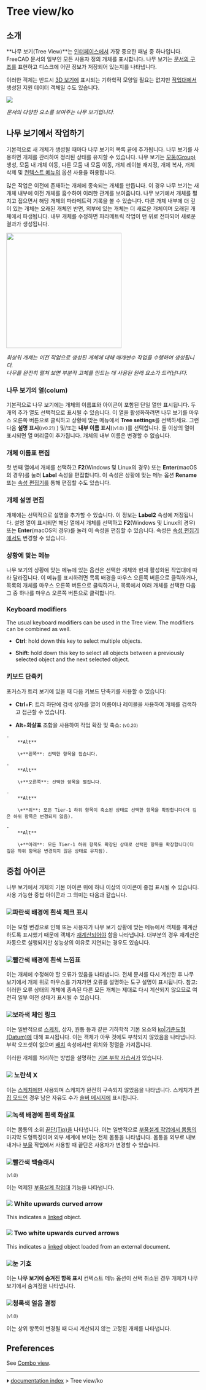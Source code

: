 # Tree view/ko
## 소개


<div class="mw-translate-fuzzy">

**나무 보기(Tree View)**는 [인터페이스에서](Interface/ko.md) 가장 중요한 패널 중 하나입니다. FreeCAD 문서의 일부인 모든 사용자 정의 개체를 표시합니다. 나무 보기는 [문서의 구조를](Document_structure/ko.md) 표현하고 디스크에 어떤 정보가 저장되어 있는지를 나타냅니다.


</div>

이러한 객체는 반드시 [3D 보기에](3D_view/ko.md) 표시되는 기하학적 모양일 필요는 없지만 [작업대에서](Workbenches/ko.md) 생성된 지원 데이터 객체일 수도 있습니다.

![](images/FreeCAD_Tree_view.png )



*문서의 다양한 요소를 보여주는 나무 보기입니다.*



## 나무 보기에서 작업하기 

기본적으로 새 개체가 생성될 때마다 나무 보기의 목록 끝에 추가됩니다. 나무 보기를 사용하면 개체를 관리하여 정리된 상태를 유지할 수 있습니다. 나무 보기는 [모둠(Group)](Std_Group/ko.md) 생성, 모둠 내 개체 이동, 다른 모둠 내 모둠 이동, 개체 레이블 재지정, 개체 복사, 개체 삭제 및 [컨텍스트 메뉴의](#Context_menu.md) 옵션 사용을 허용합니다.

많은 작업은 이전에 존재하는 개체에 종속되는 개체를 만듭니다. 이 경우 나무 보기는 새 개체 내부에 이전 개체를 흡수하여 이러한 관계를 보여줍니다. 나무 보기에서 개체를 펼치고 접으면서 해당 개체의 파라메트릭 기록을 볼 수 있습니다. 다른 개체 내부에 더 깊이 있는 개체는 오래된 개체인 반면, 외부에 있는 개체는 더 새로운 개체이며 오래된 개체에서 파생됩니다. 내부 개체를 수정하면 파라메트릭 작업이 맨 위로 전파되어 새로운 결과가 생성됩니다.

<img alt="" src=images/FreeCAD_Tree_view_parametric_history.png  style="width:" height="300px;">



*최상위 개체는 이전 작업으로 생성된 개체에 대해 매개변수 작업을 수행하여 생성됩니다. <br> 나무를 완전히 펼쳐 보면 부분적 고체를 만드는 데 사용된 원래 요소가 드러납니다.*



### 나무 보기의 열(colum) 


<div class="mw-translate-fuzzy">

기본적으로 나무 보기에는 개체의 이름표와 아이콘이 포함된 단일 열만 표시됩니다. 두 개의 추가 열도 선택적으로 표시될 수 있습니다. 이 열을 활성화하려면 나무 보기를 마우스 오른쪽 버튼으로 클릭하고 상황에 맞는 메뉴에서 **Tree settings**를 선택하세요. 그런 다음 **설명 표시**(<small>(v0.21)</small> ) 및/또는 **내부 이름 표시**(<small>(v1.0)</small> )를 선택합니다. 둘 이상의 열이 표시되면 열 머리글이 추가됩니다. 개체의 내부 이름은 변경할 수 없습니다.


</div>



### 개체 이름표 편집 

첫 번째 열에서 개체를 선택하고 **F2**(Windows 및 Linux의 경우) 또는 **Enter**(macOS의 경우)를 눌러 **Label** 속성을 편집합니다. 이 속성은 상황에 맞는 메뉴 옵션 **Rename** 또는 [속성 편집기를](Property_editor/ko.md) 통해 편집할 수도 있습니다.



### 개체 설명 편집 

개체에는 선택적으로 설명을 추가할 수 있습니다. 이 정보는 **Label2** 속성에 저장됩니다. 설명 열이 표시되면 해당 열에서 개체를 선택하고 **F2**(Windows 및 Linux의 경우) 또는 **Enter**(macOS의 경우)를 눌러 이 속성을 편집할 수 있습니다. 속성은 [속성 편집기에서도](Property_editor/ko.md) 변경할 수 있습니다.



### 상황에 맞는 메뉴 

나무 보기의 상황에 맞는 메뉴에 있는 옵션은 선택한 개체와 현재 활성화된 작업대에 따라 달라집니다. 이 메뉴를 표시하려면 목록 배경을 마우스 오른쪽 버튼으로 클릭하거나, 목록의 개체를 마우스 오른쪽 버튼으로 클릭하거나, 목록에서 여러 개체를 선택한 다음 그 중 하나를 마우스 오른쪽 버튼으로 클릭합니다.

### Keyboard modifiers 

The usual keyboard modifiers can be used in the Tree view. The modifiers can be combined as well.

-    **Ctrl**: hold down this key to select multiple objects.

-    **Shift**: hold down this key to select all objects between a previously selected object and the next selected object.



### 키보드 단축키 


<div class="mw-translate-fuzzy">

포커스가 트리 보기에 있을 때 다음 키보드 단축키를 사용할 수 있습니다:

-    **Ctrl**\+**F**: 트리 하단에 검색 상자를 열어 이름이나 레이블을 사용하여 개체를 검색하고 접근할 수 있습니다.

-    **Alt**\+**화살표** 조합을 사용하여 작업 확장 및 축소: <small>(v0.20)</small> 

    -   
        **Alt**
        
        \+**왼쪽**: 선택한 항목을 접습니다.

    -   
        **Alt**
        
        \+**오른쪽**: 선택한 항목을 펼칩니다.

    -   
        **Alt**
        
        \+**위**: 모든 Tier-1 하위 항목이 축소된 상태로 선택한 항목을 확장합니다(더 깊은 하위 항목은 변경되지 않음).

    -   
        **Alt**
        
        \+**아래**: 모든 Tier-1 하위 항목도 확장된 상태로 선택한 항목을 확장합니다(더 깊은 하위 항목은 변경되지 않은 상태로 유지됨).


</div>



## 중첩 아이콘 

나무 보기에서 개체의 기본 아이콘 위에 하나 이상의 아이콘이 중첩 표시될 수 있습니다. 사용 가능한 중첩 아이콘과 그 의미는 다음과 같습니다.



### ![](images/FreeCAD_Tree_view_recompute.png )파란색 배경에 흰색 체크 표시 

이는 모형 변경으로 인해 또는 사용자가 나무 보기 상황에 맞는 메뉴에서 객체를 재계산하도록 표시했기 때문에 객체가 [재계산되어야](Std_Refresh/ko.md) 함을 나타냅니다. 대부분의 경우 재계산은 자동으로 실행되지만 성능상의 이유로 지연되는 경우도 있습니다.



### ![](images/FreeCAD_Tree_view_error.png )빨간색 배경에 흰색 느낌표 

이는 개체에 수정해야 할 오류가 있음을 나타냅니다. 전체 문서를 다시 계산한 후 나무 보기에서 개체 위로 마우스를 가져가면 오류를 설명하는 도구 설명이 표시됩니다. 참고: 이러한 오류 상태의 개체에 종속된 다른 모든 개체는 제대로 다시 계산되지 않으므로 여전히 일부 이전 상태가 표시될 수 있습니다.



### ![](images/FreeCAD_Tree_view_unattached.png )보라색 체인 링크 


<div class="mw-translate-fuzzy">

이는 일반적으로 [스케치](Sketch/ko.md), 상자, 원통 등과 같은 기하학적 기본 요소와 [ko\|기준도형(Datum)에](Datum.md) 대해 표시됩니다. 이는 객체가 아무 것에도 부착되지 않았음을 나타냅니다. 부착 오프셋이 없으며 [배치](Placement/ko.md) 속성에서만 위치와 정렬을 가져옵니다.


</div>

이러한 개체를 처리하는 방법을 설명하는 [기본 부착 자습서가](Basic_Attachment_Tutorial/ko.md) 있습니다.



### ![](images/FreeCAD_Tree_view_notfullyconstrained.png ) 노란색 X 

이는 [스케치에만](Sketch/ko.md) 사용되며 스케치가 완전히 구속되지 않았음을 나타냅니다. 스케치가 [편집 모드인](Sketcher_EditSketch/ko.md) 경우 남은 자유도 수가 [솔버 메시지에](Sketcher_Dialog#Solver_messages.md) 표시됩니다.



### ![](images/FreeCAD_Tree_view_tip.png )녹색 배경에 흰색 화살표 

이는 몸통의 소위 [끝단(Tip)을](PartDesign_Body#Tip.md) 나타냅니다. 이는 일반적으로 [부품설계 작업에서 몸통의](PartDesign_Body/ko.md) 마지막 도형특징이며 외부 세계에 보이는 전체 몸통을 나타냅니다. 몸통을 외부로 내보내거나 [부울](Part_Boolean/ko.md) 작업에서 사용할 때 끝단은 사용자가 변경할 수 있습니다.



### ![](images/FreeCAD_Tree_view_suppressed.png )빨간색 백슬래시 


<small>(v1.0)</small> 

이는 억제된 [부품설계 작업대](PartDesign_Workbench/ko.md) 기능을 나타냅니다.

### ![](images/FreeCAD_Tree_view_link.png ) White upwards curved arrow 

This indicates a [linked](Std_LinkMake.md) object.

### ![](images/FreeCAD_Tree_view_link_external.png ) Two white upwards curved arrows 

This indicates a [linked](Std_LinkMake.md) object loaded from an external document.



### ![](images/FreeCAD_Tree_view_hidden.png )눈 기호 

이는 **나무 보기에 숨겨진 항목 표시** 컨텍스트 메뉴 옵션이 선택 취소된 경우 개체가 나무 보기에서 숨겨짐을 나타냅니다.



### ![](images/FreeCAD_Tree_view_frozen.png )청록색 얼음 결정 


<small>(v1.0)</small> 


<div class="mw-translate-fuzzy">

이는 상위 항목이 변경될 때 다시 계산되지 않는 고정된 개체를 나타냅니다.


</div>

## Preferences

See [Combo view](Combo_view#Preferences.md).



---
⏵ [documentation index](../README.md) > Tree view/ko
